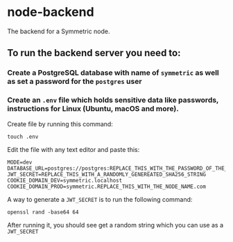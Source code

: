 # node-backend
The backend for a Symmetric node.

## To run the backend server you need to:

### Create a PostgreSQL database with name of ```symmetric``` as well as set a password for the ```postgres``` user

### Create an ```.env``` file which holds sensitive data like passwords, instructions for Linux (Ubuntu, macOS and more).
Create file by running this command:
```
touch .env
```
Edit the file with any text editor and paste this:
```
MODE=dev
DATABASE_URL=postgres://postgres:REPLACE_THIS_WITH_THE_PASSWORD_OF_THE_LOCAL_SYMMETRIC_DATABASE@localhost:5432/symmetric
JWT_SECRET=REPLACE_THIS_WITH_A_RANDOMLY_GENEREATED_SHA256_STRING
COOKIE_DOMAIN_DEV=symmetric.localhost
COOKIE_DOMAIN_PROD=symmetric.REPLACE_THIS_WITH_THE_NODE_NAME.com
```
A way to generate a ```JWT_SECRET``` is to run the following command:
```
openssl rand -base64 64
```
After running it, you should see get a random string which you can use as a ```JWT_SECRET```
